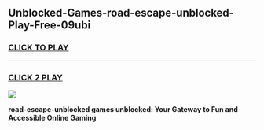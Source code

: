 
## Unblocked-Games-road-escape-unblocked-Play-Free-09ubi
<h3>
<a href="https://premium76.site?title=road-escape-unblocked&ref=20M">CLICK TO PLAY</a></h3>
<hr>

<h3>
<a href="https://premium76.site?title=road-escape-unblocked&ref=20M">CLICK 2 PLAY</a>
  
</h3>

<a href="https://premium76.site?title=road-escape-unblocked&ref=19M"><img src="https://clearcache.store/games.png"></a>


**road-escape-unblocked games unblocked: Your Gateway to Fun and Accessible Online Gaming**
